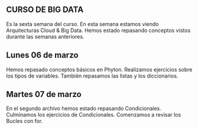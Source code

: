 ## CURSO DE BIG DATA
Es la sexta semana del curso.
En esta semana estamos viendo Arquitecturas Cloud & Big Data. 
Hemos estado repasando conceptos vistos durante las semanas anteriores. 

## Lunes 06 de marzo 
Hemos repasado conceptos básicos en Phyton.
Realizamos ejercicios sobre los tipos de variables.
También repasamos las listas y los diccionarios. 

## Martes 07 de marzo 
En el segundo archivo hemos estado repasando Condicionales. 
Culminamos los ejercicios de Condicionales. 
Comenzamos a revisar los Bucles con for. 
